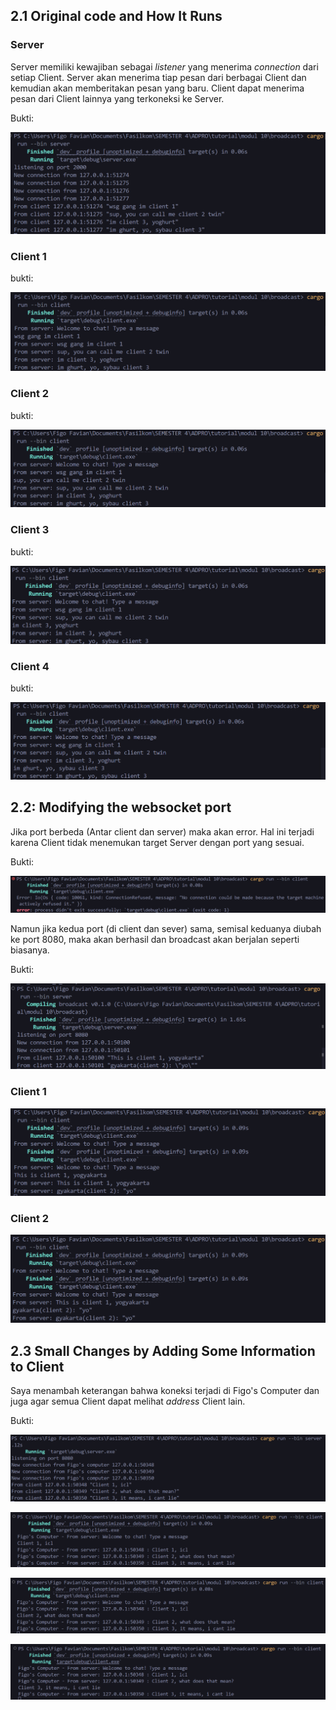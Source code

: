 
## 2.1 Original code and How It Runs

### Server 

Server memiliki kewajiban sebagai _listener_ yang menerima _connection_ dari setiap Client. Server akan menerima tiap pesan dari berbagai Client dan kemudian akan memberitakan pesan yang baru. Client dapat menerima pesan dari Client lainnya yang terkoneksi ke Server.

Bukti:

![alt text](image.png)

### Client 1 

bukti:

![alt text](image-1.png)

### Client 2 

bukti:

![alt text](image-2.png)

### Client 3 

bukti:

![alt text](image-3.png)

### Client 4

bukti:

![alt text](image-4.png)

##  2.2: Modifying the websocket port 

Jika port berbeda (Antar client dan server) maka akan error. Hal ini terjadi karena Client tidak menemukan target Server dengan port yang sesuai.

Bukti:

![alt text](image-5.png)

Namun jika kedua port (di client dan sever) sama, semisal keduanya diubah ke port 8080, maka akan berhasil dan broadcast akan berjalan seperti biasanya.

Bukti:

![alt text](image-6.png)

### Client 1

![alt text](image-7.png)

### Client 2

![alt text](image-8.png)

## 2.3 Small Changes by Adding Some Information to Client

Saya menambah keterangan bahwa koneksi terjadi di Figo's Computer dan juga agar semua Client dapat melihat _address_ Client lain. 

Bukti:

![alt text](image-10.png)

![alt text](image-11.png)

![alt text](image-12.png)

![alt text](image-13.png)